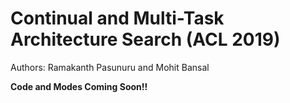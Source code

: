 # Continual and Multi-Task Architecture Search (ACL 2019)
Authors: Ramakanth Pasunuru and Mohit Bansal

**Code and Modes Coming Soon!!**
